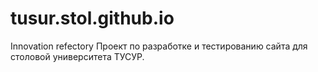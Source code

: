 # tusur.stol.github.io
Innovation refectory
Проект по разработке и тестированию сайта для столовой университета ТУСУР.

